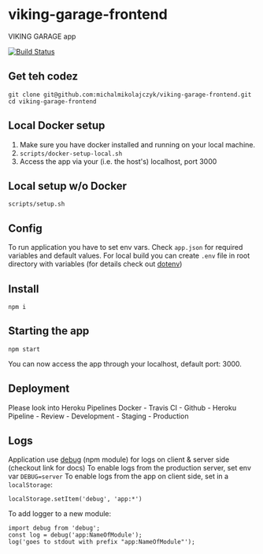 # viking-garage-frontend
VIKING GARAGE app

[![Build Status](https://travis-ci.org/michalmikolajczyk/viking-garage-frontend.svg?branch=master)](https://travis-ci.org/michalmikolajczyk/viking-garage-frontend)

## Get teh codez
```
git clone git@github.com:michalmikolajczyk/viking-garage-frontend.git
cd viking-garage-frontend
```

## Local Docker setup
1. Make sure you have docker installed and running on your local machine.
2. `scripts/docker-setup-local.sh`
3. Access the app via your (i.e. the host's) localhost, port 3000

## Local setup w/o Docker
```
scripts/setup.sh
```

## Config
To run application you have to set env vars. Check `app.json` for required variables and default values. For local build you can create `.env` file in root directory with variables (for details check out [dotenv](https://github.com/motdotla/dotenv))

## Install
```
npm i
```

## Starting the app
```
npm start
```
You can now access the app through your localhost, default port: 3000.

## Deployment

Please look into Heroku Pipelines
Docker - Travis CI - Github - Heroku Pipeline - Review - Development - Staging - Production

## Logs
Application use [debug](https://github.com/visionmedia/debug) (npm module) for logs on client & server side (checkout link for docs)
To enable logs from the production server, set env var `DEBUG=server`
To enable logs from the app on client side, set in a `localStorage`:
```
localStorage.setItem('debug', 'app:*')
```
To add logger to a new module:
```
import debug from 'debug';
const log = debug('app:NameOfModule');
log('goes to stdout with prefix "app:NameOfModule"');
```
